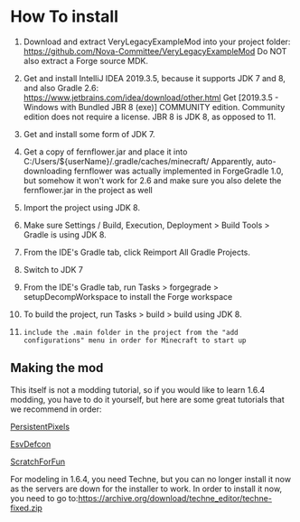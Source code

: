 # How To install

1.	Download and extract VeryLegacyExampleMod into your project folder:
	https://github.com/Nova-Committee/VeryLegacyExampleMod
	Do NOT also extract a Forge source MDK.
  
2.	Get and install IntelliJ IDEA 2019.3.5, because it supports JDK 7 and 8, and also Gradle 2.6:
	https://www.jetbrains.com/idea/download/other.html
	Get [2019.3.5 - Windows with Bundled JBR 8 (exe)] COMMUNITY edition.
	Community edition does not require a license.
	JBR 8 is JDK 8, as opposed to 11.
  
3.	Get and install some form of JDK 7.

4.	Get a copy of fernflower.jar and place it into C:/Users/${userName}/.gradle/caches/minecraft/
	Apparently, auto-downloading fernflower was actually implemented in ForgeGradle 1.0, but somehow it won't work for 2.6 and make sure you also delete the 		fernflower.jar in the project as well
  
5.	Import the project using JDK 8.

6.	Make sure Settings / Build, Execution, Deployment > Build Tools > Gradle is using JDK 8.

7.	From the IDE's Gradle tab, click Reimport All Gradle Projects.

8.	Switch to JDK 7

9.	From the IDE's Gradle tab, run Tasks > forgegrade > setupDecompWorkspace to install the Forge workspace

10.	To build the project, run Tasks > build > build using JDK 8.

11.     include the .main folder in the project from the "add configurations" menu in order for Minecraft to start up


## Making the mod
This itself is not a modding tutorial, so if you would like to learn 1.6.4 modding, you have to do it yourself, but here are some great tutorials that we recommend in order:

[PersistentPixels](https://www.youtube.com/watch?v=SM9xRAAjUPw&list=PLPuEDzUkbdN660wJhwf2PB_0eAX-oaRMb&index=2)

[EsvDefcon](https://www.youtube.com/playlist?list=PLXS6DF7GdLvImonSLAo8HVSPwwCUhSS4d)

[ScratchForFun](https://www.youtube.com/@ScratchForFun/search?query=1.6.4%20Modding%20Tutorials)

For modeling in 1.6.4, you need Techne, but you can no longer install it now as the servers are down for the installer to work. In order to install it now, you need to go to:https://archive.org/download/techne_editor/techne-fixed.zip

